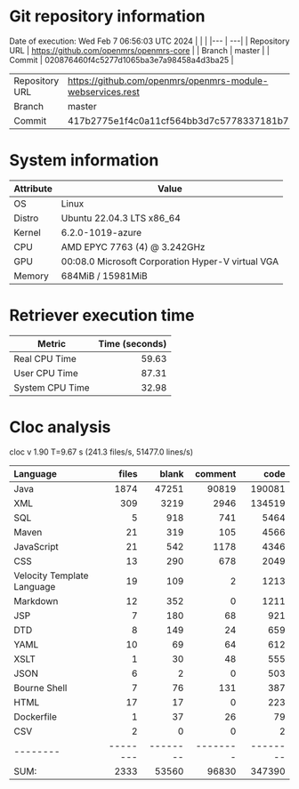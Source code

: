 # Git repository information
Date of execution: Wed Feb  7 06:56:03 UTC 2024
|    |    |
|--- | ---|
| Repository URL | https://github.com/openmrs/openmrs-core |
| Branch         | master |
| Commit         | 020876460f4c5277d1065ba3e7a98458a4d3ba25 |

|    |    |
|--- | ---|
| Repository URL | https://github.com/openmrs/openmrs-module-webservices.rest |
| Branch         | master |
| Commit         | 417b2775e1f4c0a11cf564bb3d7c5778337181b7 |


# System information
| Attribute | Value |
| --------- | ----- |
| OS | Linux  |
| Distro | Ubuntu 22.04.3 LTS x86_64  |
| Kernel | 6.2.0-1019-azure  |
| CPU | AMD EPYC 7763 (4) @ 3.242GHz  |
| GPU | 00:08.0 Microsoft Corporation Hyper-V virtual VGA  |
| Memory | 684MiB / 15981MiB  |

# Retriever execution time
| Metric | Time (seconds) |
| --- | ---: |
| Real CPU Time | 59.63 |
| User CPU Time | 87.31 |
| System CPU Time | 32.98 |
<!--
Explainations:
- __Real CPU Time__: actual time the command has run (can be less than total time spent in user and system mode for multi-threaded processes)
- __User CPU Time__: time the command has spent running in user mode
- __System CPU Time__: time the command has spent running in system or kernel mode
-->

# Cloc analysis
cloc v 1.90  T=9.67 s (241.3 files/s, 51477.0 lines/s)

Language|files|blank|comment|code
:-------|-------:|-------:|-------:|-------:
Java|1874|47251|90819|190081
XML|309|3219|2946|134519
SQL|5|918|741|5464
Maven|21|319|105|4566
JavaScript|21|542|1178|4346
CSS|13|290|678|2049
Velocity Template Language|19|109|2|1213
Markdown|12|352|0|1211
JSP|7|180|68|921
DTD|8|149|24|659
YAML|10|69|64|612
XSLT|1|30|48|555
JSON|6|2|0|503
Bourne Shell|7|76|131|387
HTML|17|17|0|223
Dockerfile|1|37|26|79
CSV|2|0|0|2
--------|--------|--------|--------|--------
SUM:|2333|53560|96830|347390
